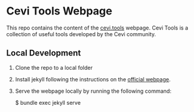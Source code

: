 # Cevi Tools Webpage

This repo contains the content of the [cevi.tools](https://cevi.tools/) webpage. Cevi Tools is a collection of useful
tools developed by the Cevi community.

## Local Development

1) Clone the repo to a local folder
2) Install jekyll following the instructions on the [official webpage](https://jekyllrb.com/docs/installation/).
3) Serve the webpage locally by running the following command:


    $ bundle exec jekyll serve
